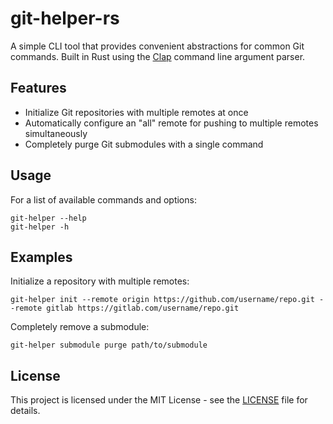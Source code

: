# git-helper-rs

A simple CLI tool that provides convenient abstractions for common Git commands. Built in Rust using the [Clap](https://github.com/clap-rs/clap) command line argument parser.

## Features

- Initialize Git repositories with multiple remotes at once
- Automatically configure an "all" remote for pushing to multiple remotes simultaneously
- Completely purge Git submodules with a single command

## Usage

For a list of available commands and options:

```
git-helper --help
git-helper -h
```

## Examples

Initialize a repository with multiple remotes:
```
git-helper init --remote origin https://github.com/username/repo.git --remote gitlab https://gitlab.com/username/repo.git
```

Completely remove a submodule:
```
git-helper submodule purge path/to/submodule
```

## License

This project is licensed under the MIT License - see the [LICENSE](LICENSE) file for details.